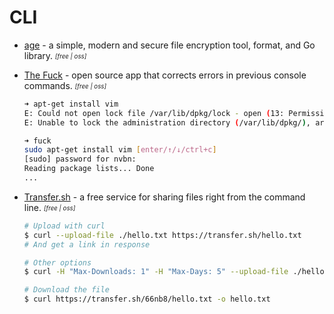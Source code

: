 # CLI

- [age](https://github.com/FiloSottile/age) - a simple, modern and secure file encryption tool, format, and Go library. <sub><sup>*[free | oss]*</sup></sub>

- [The Fuck](https://github.com/nvbn/thefuck) - open source app that corrects errors in previous console commands. <sub><sup>*[free | oss]*</sup></sub>
  ```bash
  ➜ apt-get install vim
  E: Could not open lock file /var/lib/dpkg/lock - open (13: Permission denied)
  E: Unable to lock the administration directory (/var/lib/dpkg/), are you root?

  ➜ fuck
  sudo apt-get install vim [enter/↑/↓/ctrl+c]
  [sudo] password for nvbn:
  Reading package lists... Done
  ...
  ```

- [Transfer.sh](https://transfer.sh) - a free service for sharing files right from the command line. <sub><sup>*[free | oss]*</sup></sub>
  ```bash
  # Upload with curl
  $ curl --upload-file ./hello.txt https://transfer.sh/hello.txt  
  # And get a link in response

  # Other options
  $ curl -H "Max-Downloads: 1" -H "Max-Days: 5" --upload-file ./hello.txt https://transfer.sh/hello.txt

  # Download the file 
  $ curl https://transfer.sh/66nb8/hello.txt -o hello.txt
  ```
